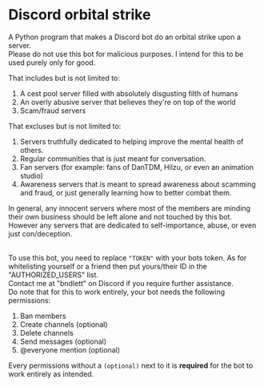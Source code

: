 # Discord orbital strike
A Python program that makes a Discord bot do an orbital strike upon a server. <br>
Please do not use this bot for malicious purposes. I intend for this to be used purely only for good. <br>

That includes but is not limited to:
1. A cest pool server filled with absolutely disgusting filth of humans
2. An overly abusive server that believes they're on top of the world
3. Scam/fraud servers

That excluses but is not limited to:
1. Servers truthfully dedicated to helping improve the mental health of others.
2. Regular communities that is just meant for conversation.
3. Fan servers (for example: fans of DanTDM, Hilzu, or even an animation studio)
4. Awareness servers that is meant to spread awareness about scamming and fraud, or just generally learning how to better combat them.

In general, any innocent servers where most of the members are minding their own business should be left alone and not touched by this bot. However any servers that are dedicated to self-importance, abuse, or even just con/deception. <br><br>

To use this bot, you need to replace `"TOKEN"` with your bots token. As for whitelisting yourself or a friend then put yours/their ID in the "AUTHORIZED_USERS" list. <br>
Contact me at "bndlett" on Discord if you require further assistance.<br>
Do note that for this to work entirely, your bot needs the following permissions:
1. Ban members
2. Create channels (optional)
3. Delete channels
4. Send messages (optional)
5. @everyone mention (optional)

Every permissions without a `(optional)` next to it is <b>required</b> for the bot to work entirely as intended.
